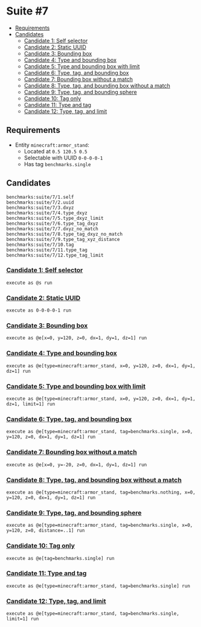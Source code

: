 # Suite #7
- [Requirements](#requirements)
- [Candidates](#candidates)
    - [Candidate 1: Self selector](#candidate-1-self-selector)
    - [Candidate 2: Static UUID](#candidate-2-static-uuid)
    - [Candidate 3: Bounding box](#candidate-3-bounding-box)
    - [Candidate 4: Type and bounding box](#candidate-4-type-and-bounding-box)
    - [Candidate 5: Type and bounding box with limit](#candidate-5-type-and-bounding-box-with-limit)
    - [Candidate 6: Type, tag, and bounding box](#candidate-6-type-tag-and-bounding-box)
    - [Candidate 7: Bounding box without a match](#candidate-7-bounding-box-without-a-match)
    - [Candidate 8: Type, tag, and bounding box without a match](#candidate-8-type-tag-and-bounding-box-without-a-match)
    - [Candidate 9: Type, tag, and bounding sphere](#candidate-9-type-tag-and-bounding-sphere)
    - [Candidate 10: Tag only](#candidate-10-tag-only)
    - [Candidate 11: Type and tag](#candidate-11-type-and-tag)
    - [Candidate 12: Type, tag, and limit](#candidate-12-type-tag-and-limit)

## Requirements
- Entity `minecraft:armor_stand`:
    - Located at `0.5 120.5 0.5`
    - Selectable with UUID `0-0-0-0-1`
    - Has tag `benchmarks.single`

## Candidates
```
benchmarks:suite/7/1.self
benchmarks:suite/7/2.uuid
benchmarks:suite/7/3.dxyz
benchmarks:suite/7/4.type_dxyz
benchmarks:suite/7/5.type_dxyz_limit
benchmarks:suite/7/6.type_tag_dxyz
benchmarks:suite/7/7.dxyz_no_match
benchmarks:suite/7/8.type_tag_dxyz_no_match
benchmarks:suite/7/9.type_tag_xyz_distance
benchmarks:suite/7/10.tag
benchmarks:suite/7/11.type_tag
benchmarks:suite/7/12.type_tag_limit
```

### [Candidate 1: Self selector](./1.self.mcfunction)
```mcfunction
execute as @s run
```

### [Candidate 2: Static UUID](./2.uuid.mcfunction)
```mcfunction
execute as 0-0-0-0-1 run
```

### [Candidate 3: Bounding box](./3.dxyz.mcfunction)
```mcfunction
execute as @e[x=0, y=120, z=0, dx=1, dy=1, dz=1] run
```

### [Candidate 4: Type and bounding box](./4.type_dxyz.mcfunction)
```mcfunction
execute as @e[type=minecraft:armor_stand, x=0, y=120, z=0, dx=1, dy=1, dz=1] run
```

### [Candidate 5: Type and bounding box with limit](./5.type_dxyz_limit.mcfunction)
```mcfunction
execute as @e[type=minecraft:armor_stand, x=0, y=120, z=0, dx=1, dy=1, dz=1, limit=1] run
```

### [Candidate 6: Type, tag, and bounding box](./6.type_tag_dxyz.mcfunction)
```mcfunction
execute as @e[type=minecraft:armor_stand, tag=benchmarks.single, x=0, y=120, z=0, dx=1, dy=1, dz=1] run
```

### [Candidate 7: Bounding box without a match](./7.dxyz_no_match.mcfunction)
```mcfunction
execute as @e[x=0, y=-20, z=0, dx=1, dy=1, dz=1] run
```

### [Candidate 8: Type, tag, and bounding box without a match](./8.type_tag_dxyz_no_match.mcfunction)
```mcfunction
execute as @e[type=minecraft:armor_stand, tag=benchmarks.nothing, x=0, y=120, z=0, dx=1, dy=1, dz=1] run
```

### [Candidate 9: Type, tag, and bounding sphere](./9.type_tag_xyz_distance.mcfunction)
```mcfunction
execute as @e[type=minecraft:armor_stand, tag=benchmarks.single, x=0, y=120, z=0, distance=..1] run
```

### [Candidate 10: Tag only](./10.tag.mcfunction)
```mcfunction
execute as @e[tag=benchmarks.single] run
```

### [Candidate 11: Type and tag](./11.type_tag.mcfunction)
```mcfunction
execute as @e[type=minecraft:armor_stand, tag=benchmarks.single] run
```

### [Candidate 12: Type, tag, and limit](./12.type_tag_limit.mcfunction)
```mcfunction
execute as @e[type=minecraft:armor_stand, tag=benchmarks.single, limit=1] run
```